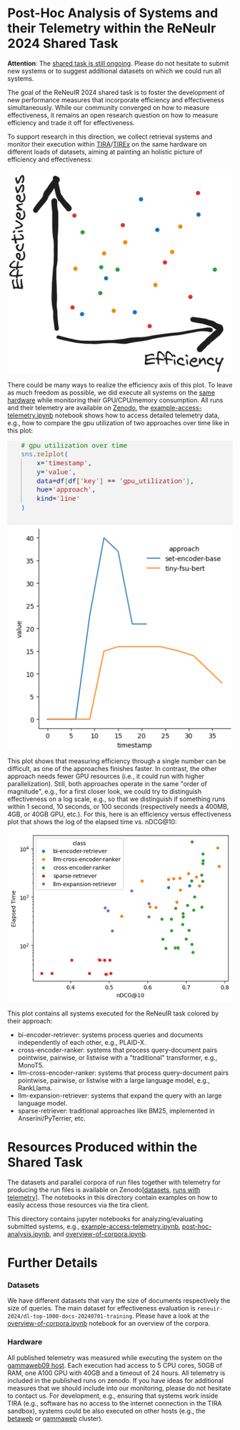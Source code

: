 # Post-Hoc Analysis of Systems and their Telemetry within the ReNeuIr 2024 Shared Task

**Attention**: The [shared task is still ongoing](https://reneuir.org/shared_task.html). Please do not hesitate to submit new systems or to suggest additional datasets on which we could run all systems.

The goal of the ReNeuIR 2024 shared task is to foster the development of new performance measures that incorporate efficiency and effectiveness simultaneously. While our community converged on how to measure effectiveness, it remains an open research question on how to measure efficiency and trade it off for effectiveness.

To support research in this direction, we collect retrieval systems and monitor their execution within [TIRA](https://www.tira.io/)/[TIREx](https://webis.de/publications.html?q=TIRA#froebe_2023e) on the same hardware on different loads of datasets, aiming at painting an holistic picture of efficiency and effectiveness:

<img src="figures/conceptual-overview.png" alt="conceptual-overview" width="600"/>

There could be many ways to realize the efficiency axis of this plot. To leave as much freedom as possible, we did execute all systems on the [same hardware](#hardware) while monitoring their GPU/CPU/memory consumption. All runs and their telemetry are available on [Zenodo](#resources-produced-within-the-shared-task), the [example-access-telemetry.ipynb](example-access-telemetry.ipynb) notebook shows how to access detailed telemetry data, e.g., how to compare the gpu utilization of two approaches over time like in this plot:

<img src="figures/example-gpu-utilization.png" alt="example-gpu-utilization" width="600"/>

This plot shows that measuring efficiency through a single number can be difficult, as one of the approaches finishes faster. In contrast, the other approach needs fewer GPU resources (i.e., it could run with higher parallelization). Still, both approaches operate in the same "order of magnitude", e.g., for a first closer look, we could try to distinguish effectiveness on a log scale, e.g., so that we distinguish if something runs within 1 second, 10 seconds, or 100 seconds (respectively needs a 400MB, 4GB, or 40GB GPU, etc.). For this, here is an efficiency versus effectiveness plot that shows the log of the elapsed time vs. nDCG@10:

<img src="figures/ndcg-vs-elapsed-time.png" alt="ndcg-vs-elapsed-time" width="600"/>

This plot contains all systems executed for the ReNeuIR task colored by their approach:

- bi-encoder-retriever: systems process queries and documents independently of each other, e.g., PLAID-X.
- cross-encoder-ranker: systems that process query-document pairs pointwise, pairwise, or listwise with a "traditional" transformer, e.g., MonoT5.
- llm-cross-encoder-ranker: systems that process query-document pairs pointwise, pairwise, or listwise with a large language model, e.g., RankLlama.
- llm-expansion-retriever: systems that expand the query with an large language model.
- sparse-retriever: traditional approaches like BM25, implemented in Anserini/PyTerrier, etc.

# Resources Produced within the Shared Task

The datasets and parallel corpora of run files together with telemetry for producing the run files is available on Zenodo[[datasets](https://zenodo.org/records/12722918), [runs with telemetry](https://zenodo.org/records/12728703)]. The notebooks in this directory contain examples on how to easily access those resources via the tira client.

This directory contains jupyter notebooks for analyzing/evaluating submitted systems, e.g., [example-access-telemetry.ipynb](example-access-telemetry.ipynb), [post-hoc-analysis.ipynb](post-hoc-analysis.ipynb), and [overview-of-corpora.ipynb](overview-of-corpora.ipynb).

# Further Details

### Datasets

We have different datasets that vary the size of documents respectively the size of queries. The main dataset for effectiveness evaluation is `reneuir-2024/dl-top-1000-docs-20240701-training`. Please have a look at the [overview-of-corpora.ipynb](overview-of-corpora.ipynb) notebook for an overview of the corpora.

### Hardware

All published telemetry was measured while executing the system on the [gammaweb09 host](https://webis.de/facilities.html#gammaweb). Each execution had access to 5 CPU cores, 50GB of RAM, one A100 GPU with 40GB and a timeout of 24 hours. All telemetry is included in the published runs on zenodo. If you have ideas for additional measures that we should include into our monitoring, please do not hesitate to contact us. For development, e.g., ensuring that systems work inside TIRA (e.g., software has no access to the internet connection in the TIRA sandbox), systems could be also executed on other hosts (e.g., the [betaweb](https://webis.de/facilities.html#betaweb) or [gammaweb](https://webis.de/facilities.html#gammaweb) cluster).

